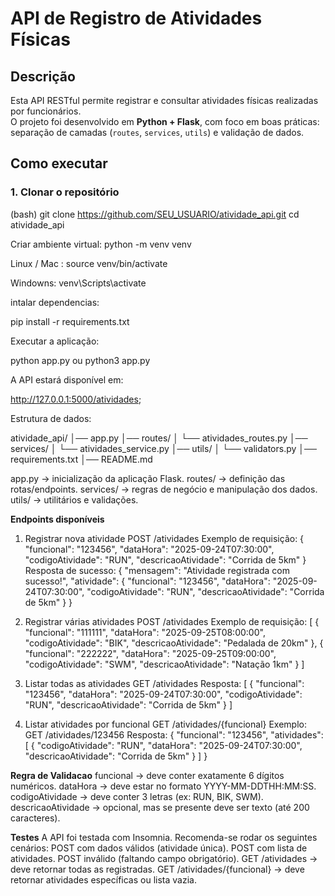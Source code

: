 # API de Registro de Atividades Físicas

## Descrição
Esta API RESTful permite registrar e consultar atividades físicas realizadas por funcionários.  
O projeto foi desenvolvido em **Python + Flask**, com foco em boas práticas: separação de camadas (`routes`, `services`, `utils`) e validação de dados.

## Como executar

### 1. Clonar o repositório

(bash)
git clone https://github.com/SEU_USUARIO/atividade_api.git
cd atividade_api

Criar ambiente virtual:
python -m venv venv

Linux / Mac :
source venv/bin/activate

Windowns:
venv\Scripts\activate

intalar dependencias:

pip install -r requirements.txt

Executar a aplicação:

python app.py
ou
python3 app.py

A API estará disponível em:

http://127.0.0.1:5000/atividades;

Estrutura de dados: 

atividade_api/
│── app.py
│── routes/
│   └── atividades_routes.py
│── services/
│   └── atividades_service.py
│── utils/
│   └── validators.py
│── requirements.txt
│── README.md

app.py → inicialização da aplicação Flask.
routes/ → definição das rotas/endpoints.
services/ → regras de negócio e manipulação dos dados.
utils/ → utilitários e validações.

**Endpoints disponíveis**
1. Registrar nova atividade
POST /atividades
Exemplo de requisição:
{
  "funcional": "123456",
  "dataHora": "2025-09-24T07:30:00",
  "codigoAtividade": "RUN",
  "descricaoAtividade": "Corrida de 5km"
}
Resposta de sucesso:
{
  "mensagem": "Atividade registrada com sucesso!",
  "atividade": {
    "funcional": "123456",
    "dataHora": "2025-09-24T07:30:00",
    "codigoAtividade": "RUN",
    "descricaoAtividade": "Corrida de 5km"
  }
}

2. Registrar várias atividades
POST /atividades
Exemplo de requisição:
[
  {
    "funcional": "111111",
    "dataHora": "2025-09-25T08:00:00",
    "codigoAtividade": "BIK",
    "descricaoAtividade": "Pedalada de 20km"
  },
  {
    "funcional": "222222",
    "dataHora": "2025-09-25T09:00:00",
    "codigoAtividade": "SWM",
    "descricaoAtividade": "Natação 1km"
  }
]

3. Listar todas as atividades
GET /atividades
Resposta:
[
  {
    "funcional": "123456",
    "dataHora": "2025-09-24T07:30:00",
    "codigoAtividade": "RUN",
    "descricaoAtividade": "Corrida de 5km"
  }
]

4. Listar atividades por funcional
GET /atividades/{funcional}
Exemplo:
GET /atividades/123456
Resposta:
{
  "funcional": "123456",
  "atividades": [
    {
      "codigoAtividade": "RUN",
      "dataHora": "2025-09-24T07:30:00",
      "descricaoAtividade": "Corrida de 5km"
    }
  ]
}

**Regra de Validacao**
funcional → deve conter exatamente 6 dígitos numéricos.
dataHora → deve estar no formato YYYY-MM-DDTHH:MM:SS.
codigoAtividade → deve conter 3 letras (ex: RUN, BIK, SWM).
descricaoAtividade → opcional, mas se presente deve ser texto (até 200 caracteres).

**Testes**
A API foi testada com Insomnia.
Recomenda-se rodar os seguintes cenários:
POST com dados válidos (atividade única).
POST com lista de atividades.
POST inválido (faltando campo obrigatório).
GET /atividades → deve retornar todas as registradas.
GET /atividades/{funcional} → deve retornar atividades específicas ou lista vazia.